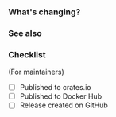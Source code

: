 ### What's changing?

<!-- Include a summary of all important changes -->

### See also

<!-- Link out to any related documentation or issues that this PR address -->

### Checklist

(For maintainers)

- [ ] Published to crates.io
- [ ] Published to Docker Hub
- [ ] Release created on GitHub
